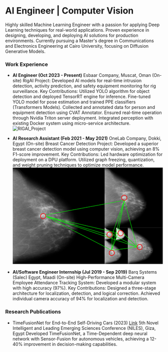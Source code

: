 # AI Engineer | Computer Vision

Highly skilled Machine Learning Engineer with a passion for applying Deep Learning techniques for real-world applications. Proven experience in designing, developing, and deploying AI solutions for production environments. Currently pursuing a Master's degree in Communications and Electronics Engineering at Cairo University, focusing on Diffusion Generative Models.

### Work Experience
- **AI Engineer (Oct 2023 - Present)**
Esbaar Company, Muscat, Oman (On-site)
RigAI Project: Developed AI models for real-time intrusion detection, activity prediction, and safety equipment monitoring for rig surveillance.
    Key Contributions:
        Utilized YOLO algorithm for object detection and deployed TensorRT engine for inference.
        Fine-tuned YOLO model for pose estimation and trained PPE classifiers (Transformers Models).
        Collected and annotated data for person and equipment detection using CVAT Annotator.
        Ensured real-time operation through Nvidia Triton server deployment.
        Integrated perception with existing Docker system using micro-service architecture.
![RIGAI_Project](/assests/imgs/RIGAI_Project.gif)

- **AI Research Assistant (Feb 2021 - May 2021)**
OneLab Company, Dokki, Egypt (On-site)
Breast Cancer Detection Project: Developed a superior breast cancer detection model using computer vision, achieving an 8% F1-score improvement.
    Key Contributions:
        Led hardware optimization for deployment on a DPU platform.
        Utilized graph freezing, quantization, and weight pruning techniques to optimize model performance.
![BreastCancer_Project](/assests/imgs/BreastCancer_Project.png)

- **AI/Software Engineer Internship (Jul 2019 - Sep 2019)**
Barq Systems (Salec) Egypt, Maadi (On-site)
High-Performance Multi-Camera Employee Attendance Tracking System: Developed a modular system with high accuracy (97%).
    Key Contributions:
        Designed a three-stage architecture for localization, detection, and logical correction.
        Achieved individual camera accuracy of 94% for localization and detection.


### Research Publications
- TimeFusionNet for End-to-End Self-Driving Cars (2023) [Link](https://ieeexplore.ieee.org/abstract/document/10296712/)
5th Novel Intelligent and Leading Emerging Sciences Conference (NILES), Giza, Egypt
Developed TimeFusionNet, a Time-Dependent deep neural network with Sensor-Fusion for autonomous vehicles, achieving a 12-40% improvement in decision-making capabilities.
